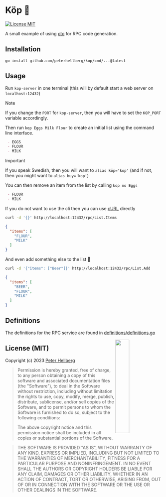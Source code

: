 # Köp 📝

[![License MIT](https://img.shields.io/badge/license-MIT-lightgrey.svg?style=flat)](https://github.com/peterhellberg/kop#license-mit)

A small example of using [oto](https://github.com/pacedotdev/oto) for RPC code generation.

## Installation

```
go install github.com/peterhellberg/kop/cmd/...@latest
```

## Usage

Run `kop-server` in one terminal (this will by default start a web server on `localhost:12432`)

> [!NOTE]
> If you change the `PORT` for `kop-server`, then you will have to set the `KOP_PORT` variable accordingly.

Then run `kop Eggs Milk Flour` to create an initial list using the command line interface.

```md
 - EGGS
 - FLOUR
 - MILK
```

> [!IMPORTANT]
> If you speak Swedish, then you will want to `alias köp='kop'` (and if not, then you might want to `alias buy='kop'`)

You can then remove an item from the list by calling `kop no Eggs`

```md
 - FLOUR
 - MILK
```

If you do not want to use the cli then you can use [cURL](https://curl.se) directly

```sh
curl -d '{}' http://localhost:12432/rpc/List.Items
```
```json
{
  "items": [
    "FLOUR",
    "MILK"
  ]
}
```

And even add something else to the list 🍺

```sh
curl -d '{"items": ["Beer"]}' http://localhost:12432/rpc/List.Add
```
```json
{
  "items": [
    "BEER",
    "FLOUR",
    "MILK"
  ]
}
```

## Definitions

The definitions for the RPC service are found in [definitions/definitions.go](definitions/definitions.go)

<img src="https://assets.c7.se/svg/viking-gopher.svg" align="right" width="30%" height="300">

## License (MIT)

Copyright (c) 2023 [Peter Hellberg](https://c7.se)

> Permission is hereby granted, free of charge, to any person obtaining
> a copy of this software and associated documentation files (the
> "Software"), to deal in the Software without restriction, including
> without limitation the rights to use, copy, modify, merge, publish,
> distribute, sublicense, and/or sell copies of the Software, and to
> permit persons to whom the Software is furnished to do so, subject to
> the following conditions:
>
> The above copyright notice and this permission notice shall be
> included in all copies or substantial portions of the Software.

> THE SOFTWARE IS PROVIDED "AS IS", WITHOUT WARRANTY OF ANY KIND,
> EXPRESS OR IMPLIED, INCLUDING BUT NOT LIMITED TO THE WARRANTIES OF
> MERCHANTABILITY, FITNESS FOR A PARTICULAR PURPOSE AND
> NONINFRINGEMENT. IN NO EVENT SHALL THE AUTHORS OR COPYRIGHT HOLDERS BE
> LIABLE FOR ANY CLAIM, DAMAGES OR OTHER LIABILITY, WHETHER IN AN ACTION
> OF CONTRACT, TORT OR OTHERWISE, ARISING FROM, OUT OF OR IN CONNECTION
> WITH THE SOFTWARE OR THE USE OR OTHER DEALINGS IN THE SOFTWARE.
